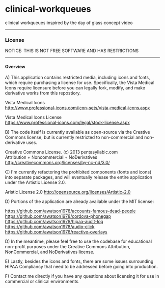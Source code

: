 clinical-workqueues
===================

clinical workqueues inspired by the day of glass concept video

------------------------
### License

NOTICE:  THIS IS NOT FREE SOFTWARE AND HAS RESTRICTIONS

------------------------
#### Overview

A)  This application contains restricted media, including icons and fonts, which require purchasing a license for use.  Specifically, the Vista Medical Icons require licensure before you can legally fork, modify, and make derivative works from this repostiory.
 
  Vista Medical Icons  
  http://www.professional-icons.com/icon-sets/vista-medical-icons.aspx

  Vista Medical Icons License  
  https://www.professional-icons.com/legal/stock-license.aspx

B)  The code itself is currently available as open-source via the Creative Commons license, but is currently restricted to non-commercial and non-derivative uses.  

  Creative Commons License. (c) 2013 pentasyllabic.com  
  Attribution + Noncommercial + NoDerivatives  
  http://creativecommons.org/licenses/by-nc-nd/3.0/  
  
C)  I'm currently refactoring the prohibited components (fonts and icons) into separate packages, and will eventually release the entire application under the Artistic License 2.0.  

  Aristic License 2.0
  http://opensource.org/licenses/Artistic-2.0

D)  Portions of the application are already available under the MIT license:

  https://github.com/awatson1978/accounts-famous-dead-people  
  https://github.com/awatson1978/cordova-phonegap  
  https://github.com/awatson1978/hipaa-audit-log  
  https://github.com/awatson1978/audio-click  
  https://github.com/awatson1978/reactive-overlays  


D)  In the meantime, please feel free to use the codebase for educational non-profit purposes under the Creative Commons Attribution, NonCommercial, and NoDerivatives license.  

E)  Lastly, besides the icons and fonts, there are some issues surrounding HIPAA Compliancy that need to be addressed before going into production.  

F)  Contact me directly if you have any questions about licensing it for use in commercial or clinical environments.  





